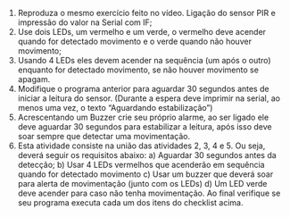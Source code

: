 1. Reproduza o mesmo exercício feito no vídeo. Ligação do sensor PIR e impressão do valor na Serial com IF;
2. Use dois LEDs, um vermelho e um verde, o vermelho deve acender quando for detectado movimento e o verde quando não houver movimento;
3. Usando 4 LEDs eles devem acender na sequência (um após o outro) enquanto for detectado movimento, se não houver movimento se apagam.
4. Modifique o programa anterior para aguardar 30 segundos antes de iniciar a leitura do sensor. (Durante a espera deve imprimir na serial, ao menos uma vez, o texto “Aguardando estabilização”)
5. Acrescentando um Buzzer crie seu próprio alarme, ao ser ligado ele deve aguardar 30 segundos para estabilizar a leitura, após isso deve soar sempre que detectar uma movimentação.
6. Esta atividade consiste na união das atividades 2, 3, 4 e 5. Ou seja, deverá seguir os requisitos abaixo:
a) Aguardar 30 segundos antes da detecção;
b) Usar 4 LEDs vermelhos que acenderão em sequência quando for detectado movimento
c) Usar um buzzer que deverá soar para alerta de movimentação (junto com os LEDs)
d) Um LED verde deve acender para caso não tenha movimentação.
Ao final verifique se seu programa executa cada um dos itens do checklist acima.
